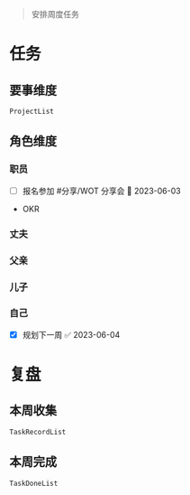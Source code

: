> 安排周度任务

# 任务
## 要事维度
```periodic-para
ProjectList
```

## 角色维度
### 职员
- [ ] 报名参加 #分享/WOT 分享会 📅 2023-06-03
- OKR

### 丈夫
### 父亲
### 儿子
### 自己
- [x] 规划下一周 ✅ 2023-06-04

# 复盘
## 本周收集

```periodic-para
TaskRecordList
```

## 本周完成

```periodic-para
TaskDoneList
```